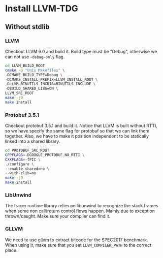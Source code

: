 # Install LLVM-TDG

## Without stdlib

### LLVM

Checkout LLVM 6.0 and build it. Build type must be "Debug", otherwise we can not use `-debug-only` flag.

```bash
cd LLVM_BUILD_ROOT
cmake -G "Unix Makefiles" \
-DCMAKE_BUILD_TYPE=Debug \
-DCMAKE_INSTALL_PREFIX=LLVM_INSTALL_ROOT \
-DLLVM_BINUTILS_INCDIR=BINUTILS_INCLUDE \
-DBUILD_SHARED_LIBS=ON \
LLVM_SRC_ROOT
make -j9
make install
```

### Protobuf 3.5.1

Checkout protobuf 3.5.1 and build it. Notice that LLVM is built without RTTI, so we have specify the same flag for protobuf so that we can link them together. Also, we have to make it position independent to be statically linked into a shared library.

```bash
cd PROTOBUF_SRC_ROOT
CPPFLAGS=-DGOOGLE_PROTOBUF_NO_RTTI \
CXXFLAGS=-fPIC \
./configure \
--enable-shared=no \
--with-zlib=no
make -j9
make install
```

### LibUnwind

The tracer runtime library relies on libunwind to recognize the stack frames when some non call/return control flows happen. Mainly due to exception thrown/caught. Make sure your compiler can find it.

### GLLVM

We need to use [gllvm](https://github.com/SRI-CSL/gllvm) to extract bitcode for the SPEC2017 benchmark. When using it, make sure that you set `LLVM_COMPILER_PATH` to the correct place.